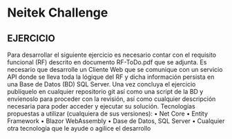 # Neitek Challenge

## EJERCICIO
Para desarrollar el siguiente ejercicio es necesario contar con el requisito funcional (RF) descrito en documento RF-ToDo.pdf que se adjunta.
Es necesario que desarrolle un Cliente Web que se comunique con un servicio API donde se lleva toda la lógique del RF y dicha información persista en una Base de Datos (BD) SQL Server.
Una vez concluya el ejercicio publíquelo en cualquier repositorio git así como una script de la BD y envíenoslo para proceder con la revisión, así como cualquier descripción necesaria para poder acceder y ejecutar su solución.
Tecnologías propuestas a utilizar (cualquiera de sus versiones):
• Net Core
• Entity Framework
• Blazor WebAssembly
• Dase de Datos, SQL Server
• Cualquier otra tecnología que le ayude o agilice el desarrollo
